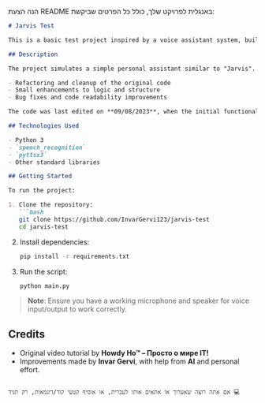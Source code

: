 הנה הצעת README באנגלית לפרויקט שלך, כולל כל הפרטים שביקשת:

````markdown
# Jarvis Test

This is a basic test project inspired by a voice assistant system, built following a [YouTube tutorial](https://www.youtube.com/watch?v=pTDTIkLRQKQ&ab_channel=%D0%A5%D0%B0%D1%83%D0%B4%D0%B8%D0%A5%D0%BE%E2%84%A2-%D0%9F%D1%80%D0%BE%D1%81%D1%82%D0%BE%D0%BE%D0%BC%D0%B8%D1%80%D0%B5IT%21) originally published on the channel **Howdy Ho™ – Просто о мире IT!**.

## Description

The project simulates a simple personal assistant similar to "Jarvis". It was built with inspiration from the video above and has been improved using both **AI tools** and **manual coding**. The improvements included:

- Refactoring and cleanup of the original code
- Small enhancements to logic and structure
- Bug fixes and code readability improvements

The code was last edited on **09/08/2023**, when the initial functionality was completed and enhancements were applied.

## Technologies Used

- Python 3
- `speech_recognition`
- `pyttsx3`
- Other standard libraries

## Getting Started

To run the project:

1. Clone the repository:
   ```bash
   git clone https://github.com/InvarGervi123/jarvis-test
   cd jarvis-test
````

2. Install dependencies:

   ```bash
   pip install -r requirements.txt
   ```

3. Run the script:

   ```bash
   python main.py
   ```

> **Note**: Ensure you have a working microphone and speaker for voice input/output to work correctly.

## Credits

* Original video tutorial by **Howdy Ho™ – Просто о мире IT!**
* Improvements made by **Invar Gervi**, with help from **AI** and personal effort.

```

אם אתה רוצה שאערוך או אתאים אותו לעברית, או אוסיף קטעי קוד/דוגמאות, רק תגיד 💻
```
